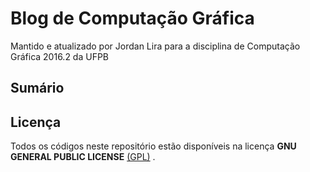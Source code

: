 # Blog de Computação Gráfica
Mantido e atualizado por Jordan Lira para a disciplina de Computação Gráfica 2016.2 da UFPB


Sumário
---

## Licença

Todos os códigos neste repositório estão disponíveis na licença **GNU GENERAL PUBLIC LICENSE**
[(GPL)](https://github.com/AraujoJordan/CG-2016-2/blob/master/LICENSE)
.
